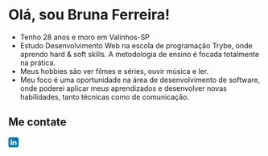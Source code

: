 # Olá, sou Bruna Ferreira!

<section>
  <ul align="left" dir="auto">
    <li>Tenho 28 anos e moro em Valinhos-SP</li>
    <li>Estudo Desenvolvimento Web na escola de programação Trybe, onde aprendo hard & soft skills. A metodologia de ensino é focada totalmente na prática.</li>
    <li>Meus hobbies são ver filmes e séries, ouvir música e ler.</li>
    <li>Meu foco é uma oportunidade na área de desenvolvimento de software, onde poderei aplicar meus aprendizados e desenvolver novas habilidades, tanto técnicas como de comunicação.</li>
  </ul>
  </section>
  
 
## Me contate

<span>
    <a href="https://www.linkedin.com/in/bruna-ferreira-138639196/" rel="nofollow">
      <img src="https://raw.githubusercontent.com/edent/SuperTinyIcons/bed6907f8e4f5cb5bb21299b9070f4d7c51098c0/images/svg/linkedin.svg" width="4%" style="max-width: 100%;">
    </a>
  </span>
